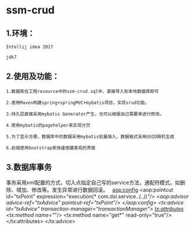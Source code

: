 # ssm-crud
## 1.环境： 

    Intellij idea 2017

    jdk7

## 2.使用及功能：

    1.数据库在工程resource中的ssm-crud.sql中，直接导入到本地数据库即可

    2.使用Maven构建spring+springMVC+mybatis项目，实现srud功能。
    
    3.持久层直接采用mybatis Generator产生，也可以根据自己需要来进行修改。
    
    4.使用mybatis的pagehelper来实现分页

    5.为了显示方便，数据库中的数据采用mybatis批量插入，数据格式采用UUID随机生成

    6.前端使用bootstrap来快速搭建美观的界面
    
    
 ## 3.数据库事务
 
 事务采用xml配置的方式，切入点指定自己写的service方法，通配符模式。如删除、增加、修改等。发生异常进行数据回滚。
  <!--开启基于注解的事务，使用xml配置形式的事务(必须主要都是使用配置式)-->
    <aop:config>
        <!--切入点表达式-->
        <!--..*表示类下所有的方法都来参与事务-->
        <aop:pointcut id="txPoint" expression="execution(* com.dsl.service..*(..))"/>
        <aop:advisor advice-ref="txAdvice" pointcut-ref="txPoint"/>
    </aop:config>
    <!--配置事务增强，事务如何切入-->
    <tx:advice id="txAdvice" transaction-manager="transactionManager">
        <tx:attributes>
            <!--所有方法都是事务方法-->
            <tx:method name="*"/>
            <!--以get开始的所有方法  -->
            <tx:method name="get*" read-only="true"/>
        </tx:attributes>
    </tx:advice>
    <!-- Spring配置文件的核心点（数据源、与mybatis的整合，事务控制） -->
    


 
 
 


